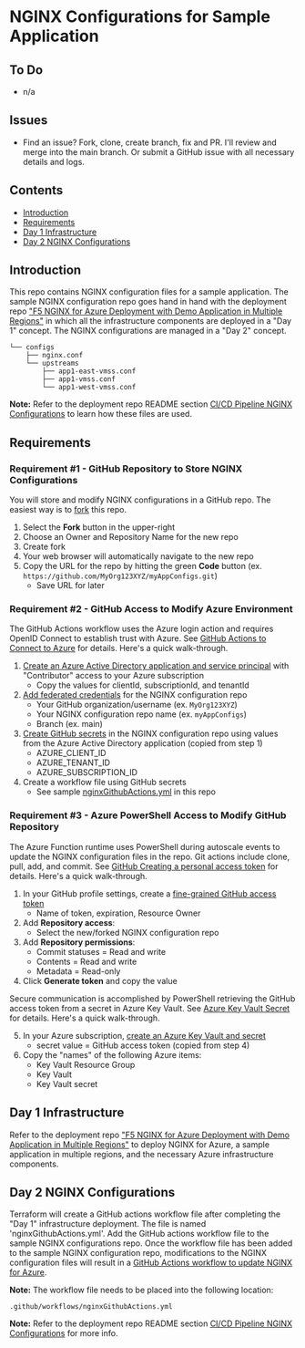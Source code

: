 # NGINX Configurations for Sample Application

## To Do

- n/a

## Issues

- Find an issue? Fork, clone, create branch, fix and PR. I'll review and merge into the main branch. Or submit a GitHub issue with all necessary details and logs.

## Contents

- [Introduction](#introduction)
- [Requirements](#requirements)
- [Day 1 Infrastructure](#day-1-infrastructure)
- [Day 2 NGINX Configurations](#day-2-nginx-configurations)

## Introduction

This repo contains NGINX configuration files for a sample application. The sample NGINX configuration repo goes hand in hand with the deployment repo ["F5 NGINX for Azure Deployment with Demo Application in Multiple Regions"](https://github.com/JeffGiroux/nginx-for-azure) in which all the infrastructure components are deployed in a "Day 1" concept. The NGINX configurations are managed in a "Day 2" concept.

```
└── configs
    ├── nginx.conf
    └── upstreams
        ├── app1-east-vmss.conf
        ├── app1-vmss.conf
        └── app1-west-vmss.conf
```

**Note:** Refer to the deployment repo README section [CI/CD Pipeline NGINX Configurations](https://github.com/JeffGiroux/nginx-for-azure#cicd-pipeline-nginx-configurations) to learn how these files are used.

## Requirements

### Requirement #1 - GitHub Repository to Store NGINX Configurations

You will store and modify NGINX configurations in a GitHub repo. The easiest way is to [fork](https://docs.github.com/en/get-started/quickstart/fork-a-repo) this repo.

1. Select the **Fork** button in the upper-right
2. Choose an Owner and Repository Name for the new repo
3. Create fork
4. Your web browser will automatically navigate to the new repo
5. Copy the URL for the repo by hitting the green **Code** button (ex. `https://github.com/MyOrg123XYZ/myAppConfigs.git`)
    - Save URL for later

### Requirement #2 - GitHub Access to Modify Azure Environment

The GitHub Actions workflow uses the Azure login action and requires OpenID Connect to establish trust with Azure. See [GitHub Actions to Connect to Azure](https://learn.microsoft.com/en-us/azure/developer/github/connect-from-azure?tabs=azure-cli%2Cwindows) for details. Here's a quick walk-through.

1. [Create an Azure Active Directory application and service principal](https://learn.microsoft.com/en-us/azure/developer/github/connect-from-azure?tabs=azure-cli%2Cwindows#create-an-azure-active-directory-application-and-service-principal) with "Contributor" access to your Azure subscription
    - Copy the values for clientId, subscriptionId, and tenantId
2. [Add federated credentials](https://learn.microsoft.com/en-us/azure/developer/github/connect-from-azure?tabs=azure-cli%2Cwindows#add-federated-credentials) for the NGINX configuration repo
    - Your GitHub organization/username (ex. `MyOrg123XYZ`)
    - Your NGINX configuration repo name (ex. `myAppConfigs`)
    - Branch (ex. main)
3. [Create GitHub secrets](https://learn.microsoft.com/en-us/azure/developer/github/connect-from-azure?tabs=azure-cli%2Cwindows#create-github-secrets) in the NGINX configuration repo using values from the Azure Active Directory application (copied from step 1)
    - AZURE_CLIENT_ID
    - AZURE_TENANT_ID
    - AZURE_SUBSCRIPTION_ID
4. Create a workflow file using GitHub secrets
    - See sample [nginxGithubActions.yml](.github/workflows/nginxGithubActions.yml) in this repo

### Requirement #3 - Azure PowerShell Access to Modify GitHub Repository

The Azure Function runtime uses PowerShell during autoscale events to update the NGINX configuration files in the repo. Git actions include clone, pull, add, and commit. See [GitHub Creating a personal access token](https://docs.github.com/en/authentication/keeping-your-account-and-data-secure/creating-a-personal-access-token) for details. Here's a quick walk-through.

1. In your GitHub profile settings, create a [fine-grained GitHub access token](https://docs.github.com/en/authentication/keeping-your-account-and-data-secure/creating-a-personal-access-token#creating-a-fine-grained-personal-access-token)
    - Name of token, expiration, Resource Owner
2. Add **Repository access**:
    - Select the new/forked NGINX configuration repo
3. Add **Repository permissions**:
    - Commit statuses = Read and write
    - Contents = Read and write
    - Metadata = Read-only
4. Click **Generate token** and copy the value

Secure communication is accomplished by PowerShell retrieving the GitHub access token from a secret in Azure Key Vault. See [Azure Key Vault Secret](https://learn.microsoft.com/en-us/azure/key-vault/secrets/quick-create-cli) for details. Here's a quick walk-through.

5. In your Azure subscription, [create an Azure Key Vault and secret](https://learn.microsoft.com/en-us/azure/key-vault/secrets/quick-create-cli)
    - secret value = GitHub access token (copied from step 4)
6. Copy the "names" of the following Azure items:
    - Key Vault Resource Group
    - Key Vault
    - Key Vault secret

## Day 1 Infrastructure

Refer to the deployment repo ["F5 NGINX for Azure Deployment with Demo Application in Multiple Regions"](https://github.com/JeffGiroux/nginx-for-azure) to deploy NGINX for Azure, a sample application in multiple regions, and the necessary Azure infrastructure components.

## Day 2 NGINX Configurations

Terraform will create a GitHub actions workflow file after completing the "Day 1" infrastructure deployment. The file is named 'nginxGithubActions.yml'. Add the GitHub actions workflow file to the sample NGINX configurations repo. Once the workflow file has been added to the sample NGINX configuration repo, modifications to the NGINX configuration files will result in a [GitHub Actions workflow to update NGINX for Azure](https://docs.nginx.com/nginx-for-azure/management/nginx-configuration/#nginx-configuration-automation-workflows).

**Note:** The workflow file needs to be placed into the following location:

```
.github/workflows/nginxGithubActions.yml
```

**Note:** Refer to the deployment repo README section [CI/CD Pipeline NGINX Configurations](https://github.com/JeffGiroux/nginx-for-azure#cicd-pipeline-nginx-configurations) for more info.

